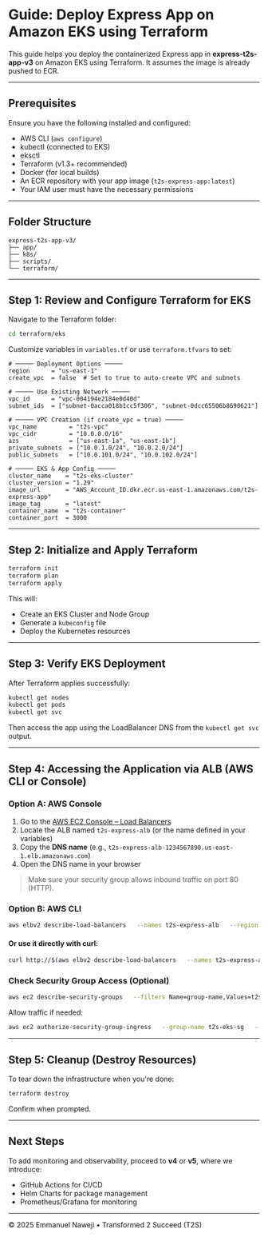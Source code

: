 # Guide: Deploy Express App on Amazon EKS using Terraform

This guide helps you deploy the containerized Express app in **express-t2s-app-v3** on Amazon EKS using Terraform. It assumes the image is already pushed to ECR.

---

## Prerequisites

Ensure you have the following installed and configured:

- AWS CLI (`aws configure`)
- kubectl (connected to EKS)
- eksctl
- Terraform (v1.3+ recommended)
- Docker (for local builds)
- An ECR repository with your app image (`t2s-express-app:latest`)
- Your IAM user must have the necessary permissions

---

## Folder Structure

```
express-t2s-app-v3/
├── app/
├── k8s/
├── scripts/
└── terraform/
```

---

## Step 1: Review and Configure Terraform for EKS

Navigate to the Terraform folder:

```bash
cd terraform/eks
```

Customize variables in `variables.tf` or use `terraform.tfvars` to set:

```hcl
# ───── Deployment Options ─────
region      = "us-east-1"
create_vpc  = false  # Set to true to auto-create VPC and subnets

# ───── Use Existing Network ─────
vpc_id      = "vpc-004194e2184e0d40d"
subnet_ids  = ["subnet-0acca018b1cc5f306", "subnet-0dcc65506b8690621"]

# ───── VPC Creation (if create_vpc = true) ─────
vpc_name         = "t2s-vpc"
vpc_cidr         = "10.0.0.0/16"
azs              = ["us-east-1a", "us-east-1b"]
private_subnets  = ["10.0.1.0/24", "10.0.2.0/24"]
public_subnets   = ["10.0.101.0/24", "10.0.102.0/24"]

# ───── EKS & App Config ─────
cluster_name    = "t2s-eks-cluster"
cluster_version = "1.29"
image_url       = "AWS_Account_ID.dkr.ecr.us-east-1.amazonaws.com/t2s-express-app"
image_tag       = "latest"
container_name  = "t2s-container"
container_port  = 3000
```

---

## Step 2: Initialize and Apply Terraform

```bash
terraform init
terraform plan
terraform apply
```

This will:

- Create an EKS Cluster and Node Group
- Generate a `kubeconfig` file
- Deploy the Kubernetes resources

---

## Step 3: Verify EKS Deployment

After Terraform applies successfully:

```bash
kubectl get nodes
kubectl get pods
kubectl get svc
```

Then access the app using the LoadBalancer DNS from the `kubectl get svc` output.

---

## Step 4: Accessing the Application via ALB (AWS CLI or Console)

### Option A: AWS Console

1. Go to the [AWS EC2 Console – Load Balancers](https://console.aws.amazon.com/ec2/v2/home?#LoadBalancers)
2. Locate the ALB named `t2s-express-alb` (or the name defined in your variables)
3. Copy the **DNS name** (e.g., `t2s-express-alb-1234567890.us-east-1.elb.amazonaws.com`)
4. Open the DNS name in your browser

> Make sure your security group allows inbound traffic on port 80 (HTTP).

### Option B: AWS CLI

```bash
aws elbv2 describe-load-balancers   --names t2s-express-alb   --region us-east-1   --query "LoadBalancers[0].DNSName"   --output text
```

#### Or use it directly with curl:

```bash
curl http://$(aws elbv2 describe-load-balancers   --names t2s-express-alb   --region us-east-1   --query "LoadBalancers[0].DNSName"   --output text)
```

### Check Security Group Access (Optional)

```bash
aws ec2 describe-security-groups   --filters Name=group-name,Values=t2s-eks-sg   --region us-east-1   --query "SecurityGroups[0].IpPermissions"
```

Allow traffic if needed:

```bash
aws ec2 authorize-security-group-ingress   --group-name t2s-eks-sg   --protocol tcp   --port 80   --cidr 0.0.0.0/0   --region us-east-1
```

---

## Step 5: Cleanup (Destroy Resources)

To tear down the infrastructure when you're done:

```bash
terraform destroy
```

Confirm when prompted.

---

## Next Steps

To add monitoring and observability, proceed to **v4** or **v5**, where we introduce:

- GitHub Actions for CI/CD
- Helm Charts for package management
- Prometheus/Grafana for monitoring

---

© 2025 Emmanuel Naweji • Transformed 2 Succeed (T2S)
